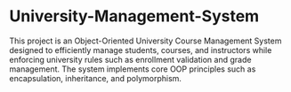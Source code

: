 # University-Management-System
This project is an Object-Oriented University Course Management System designed to efficiently manage students, courses, and instructors while enforcing university rules such as enrollment validation and grade management. The system implements core OOP principles such as encapsulation, inheritance, and polymorphism.
